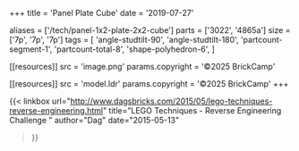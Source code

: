 +++
title = 'Panel Plate Cube'
date  = '2019-07-27'

aliases = ['/tech/panel-1x2-plate-2x2-cube']
parts = ['3022', '4865a']
size  = ['7p', '7p', '7p']
tags  = [
  'angle-studtilt-90',
  'angle-studtilt-180',
  'partcount-segment-1',
  'partcount-total-8',
  'shape-polyhedron-6',
]

[[resources]]
src              = 'image.png'
params.copyright = '©2025 BrickCamp'

[[resources]]
src              = 'model.ldr'
params.copyright = '©2025 BrickCamp'
+++

{{< linkbox
    url="http://www.dagsbricks.com/2015/05/lego-techniques-reverse-engineering.html"
    title="LEGO Techniques - Reverse Engineering Challenge "
    author="Dag"
    date="2015-05-13"
>}}
